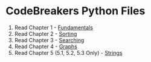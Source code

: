 # CodeBreakers Python Files

1. Read Chapter 1 - [Fundamentals](1_fundamentals)
2. Read Chapter 2 - [Sorting](2_sorting)
3. Read Chapter 3 - [Searching](3_searching)
4. Read Chapter 4 - [Graphs](4_graphs)
5. Read Chapter 5 (5.1, 5.2, 5.3 Only) - [Strings](5_strings)

